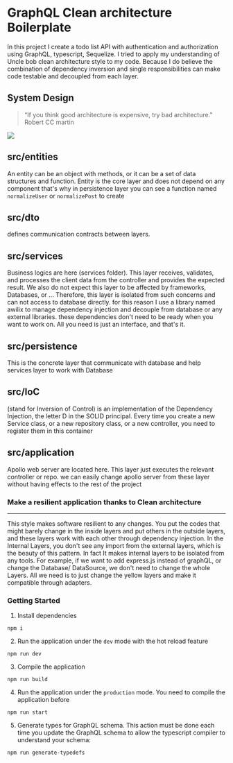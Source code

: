 #  GraphQL Clean architecture Boilerplate

In this project I create a todo list API with authentication and authorization using GraphQL, typescript, Sequelize.
I tried to apply my understanding of Uncle bob clean architecture style to my code. Because I do believe the combination of dependency inversion and single responsibilities can make code testable and decoupled from each layer.


## System Design 
> “If you think good architecture is expensive, try bad architecture." Robert CC martin

![](https://miro.medium.com/max/1400/1*phecRia6It8AnwlFjhjx2w.jpeg)

## src/entities
An entity can be an object with methods, or it can be a set of data structures and function.
Entity is the core layer and does not depend on any component that's why in persistence layer you can see a function named `normalizeUser` or `normalizePost` to create

## src/dto
defines communication contracts between layers.


## src/services
Business logics are here (services folder). This layer receives, validates, and processes the client data from the controller and provides the expected result. We also do not expect this layer to be affected by frameworks, Databases, or ... Therefore, this layer is isolated from such concerns and can not access to database directly. for this reason I use a library named awilix to manage dependency injection and decouple from database or any external libraries. 
these dependencies don't need to be ready when you want to work on. All you need is just an interface, and that's it. 

## src/persistence
This is the concrete layer that communicate with database and help services layer to work with Database

## src/IoC
(stand for Inversion of Control) is an implementation of the Dependency Injection, the letter D in the SOLID principal. Every time you create a new Service class, or a new repository class, or a new controller, you need to register them in this container

## src/application
Apollo web server are located here. This layer just executes the relevant controller or repo. we can easily change apollo server from these layer without having effects to the rest of the project


### Make a resilient application thanks to Clean architecture
---
This style makes software resilient to any changes. You put the codes that might barely change in the inside layers and put others in the outside layers, and these layers work with each other through dependency injection. 
In the Internal Layers, you don't see any import from the external layers, which is the beauty of this pattern. In fact It makes internal layers to be isolated from any tools. For example, if we want to add  express.js instead of graphQL, or change the Database/ DataSource, we don't need to change the whole Layers. All we need is to just change the yellow layers and make it compatible through adapters.

### Getting Started
1. Install dependencies
```
npm i
```
2. Run the application under the `dev` mode with the hot reload feature
```
npm run dev
```
3. Compile the application
```
npm run build
```
4. Run the application under the `production` mode. You need to compile the application before
```
npm run start
```
5. Generate types for GraphQL schema. This action must be done each time you update the GraphQL schema to allow the typescript compiler to understand your schema:
```
npm run generate-typedefs
```